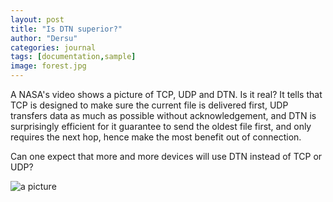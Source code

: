 ```yaml
---
layout: post
title: "Is DTN superior?"
author: "Dersu"
categories: journal
tags: [documentation,sample]
image: forest.jpg
---
```


A NASA's video shows a picture of TCP, UDP and DTN. Is it real? It tells that TCP is designed to make sure the current file is delivered first, UDP transfers data as much as possible without acknowledgement, and DTN is surprisingly efficient for it guarantee to send the oldest file first, and only requires the next hop, hence make the most benefit out of connection.

Can one expect that more and more devices will use DTN instead of TCP or UDP?

![a picture](http://note.youdao.com/yws/public/resource/fcfb1ffdf4cd866c9e2d9444fa6a0610/WEBRESOURCE5957eb6f5e4a085a234c2113fccf60d2?ynotemdtimestamp=1591765607335
) 